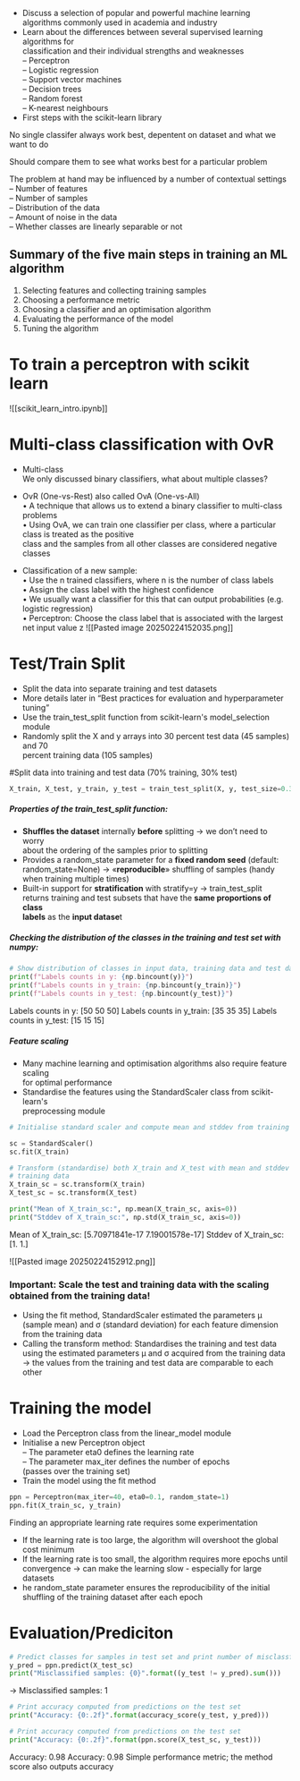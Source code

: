 - Discuss a selection of popular and powerful machine learning algorithms commonly  used in academia and industry  
-  Learn about the differences between several supervised learning algorithms for  
classification and their individual strengths and weaknesses  
	– Perceptron  
	– Logistic regression  
	– Support vector machines  
	– Decision trees  
	– Random forest  
	– K-nearest neighbours  
-  First steps with the scikit-learn library


No single classifer always work best,
depentent on dataset and what we want to do

Should compare them to see what works best for a particular problem

The problem at hand may be influenced by a number of contextual settings  
	– Number of features  
	– Number of samples  
	– Distribution of the data  
	– Amount of noise in the data  
	– Whether classes are linearly separable or not

## Summary of the five main steps in training an ML algorithm  
1. Selecting features and collecting training samples  
2. Choosing a performance metric  
3. Choosing a classifier and an optimisation algorithm  
4. Evaluating the performance of the model  
5. Tuning the algorithm


# To train a perceptron with scikit learn
![[scikit_learn_intro.ipynb]]


# Multi-class classification with OvR
- Multi-class  
	We only discussed binary classifiers, what about multiple classes?  
	
- OvR (One-vs-Rest) also called OvA (One-vs-All)  
	• A technique that allows us to extend a binary classifier to multi-class problems  
	• Using OvA, we can train one classifier per class, where a particular class is treated as the positive  
	class and the samples from all other classes are considered negative classes  

- Classification of a new sample:  
	• Use the n trained classifiers, where n is the number of class labels  
	• Assign the class label with the highest confidence  
	• We usually want a classifier for this that can output probabilities (e.g. logistic regression)  
	• Perceptron: Choose the class label that is associated with the largest net input value z
![[Pasted image 20250224152035.png]]


# Test/Train Split
- Split the data into separate training and test datasets  
- More details later in “Best practices for evaluation and hyperparameter tuning”  
- Use the train_test_split function from scikit-learn's model_selection  
module  
- Randomly split the X and y arrays into 30 percent test data (45 samples) and 70  
percent training data (105 samples)

#Split data into training and test data (70% training, 30% test)
```python
X_train, X_test, y_train, y_test = train_test_split(X, y, test_size=0.3, random_state=1, stratify=y)
```
##### Properties of the train_test_split function:  
- **Shuffles the dataset** internally **before** splitting → we don’t need to worry  
about the ordering of the samples prior to splitting  
-  Provides a random_state parameter for a **fixed random seed** (default:  
random_state=None) → «**reproducible**» shuffling of samples (handy  
when training multiple times)  
- Built-in support for **stratification** with stratify=y → train_test_split  
returns training and test subsets that have the **same proportions of class**  
**labels** as the **input datase**t


##### Checking the distribution of the classes in the training and test set with numpy:
```python
# Show distribution of classes in input data, training data and test data
print(f"Labels counts in y: {np.bincount(y)}")
print(f"Labels counts in y_train: {np.bincount(y_train)}")
print(f"Labels counts in y_test: {np.bincount(y_test)}")
```
Labels counts in y: [50 50 50] Labels counts in y_train: [35 35 35] Labels counts in y_test: [15 15 15]

##### Feature scaling
- Many machine learning and optimisation algorithms also require feature scaling  
for optimal performance  
- Standardise the features using the StandardScaler class from scikit-learn's  
preprocessing module
```python
# Initialise standard scaler and compute mean and stddev from training data

sc = StandardScaler()
sc.fit(X_train)

# Transform (standardise) both X_train and X_test with mean and stddev from
# training data
X_train_sc = sc.transform(X_train)
X_test_sc = sc.transform(X_test)

print("Mean of X_train_sc:", np.mean(X_train_sc, axis=0))
print("Stddev of X_train_sc:", np.std(X_train_sc, axis=0))
```
Mean of X_train_sc: [5.70971841e-17 7.19001578e-17] Stddev of X_train_sc: [1. 1.]

![[Pasted image 20250224152912.png]]

### Important: Scale the test and training data with the scaling obtained from the training data!  
- Using the fit method, StandardScaler estimated the parameters μ (sample mean) and σ  (standard deviation) for each feature dimension from the training data  
-  Calling the transform method: Standardises the training and test data using the estimated  parameters μ and σ acquired from the training data → the values from the training and test  data are comparable to each other



# Training the model

- Load the Perceptron class from the linear_model module  
- Initialise a new Perceptron object  
	– The parameter eta0 defines the learning rate  
	– The parameter max_iter defines the number of epochs  
	(passes over the training set)  
- Train the model using the fit method
```python
ppn = Perceptron(max_iter=40, eta0=0.1, random_state=1)
ppn.fit(X_train_sc, y_train)
```
Finding an appropriate learning rate requires some experimentation  
- If the learning rate is too large, the algorithm will overshoot the global cost minimum  
- If the learning rate is too small, the algorithm requires more epochs until  convergence → can make the learning slow - especially for large datasets  
- he random_state parameter ensures the reproducibility of the initial shuffling of  the training dataset after each epoch

# Evaluation/Prediciton
```python
# Predict classes for samples in test set and print number of misclassfications
y_pred = ppn.predict(X_test_sc)
print("Misclassified samples: {0}".format((y_test != y_pred).sum()))
```
-> Misclassified samples: 1

```python
# Print accuracy computed from predictions on the test set
print("Accuracy: {0:.2f}".format(accuracy_score(y_test, y_pred)))

# Print accuracy computed from predictions on the test set
print("Accuracy: {0:.2f}".format(ppn.score(X_test_sc, y_test)))
```
Accuracy: 0.98 Accuracy: 0.98
 Simple performance metric; the method score also outputs accuracy


```python
```
